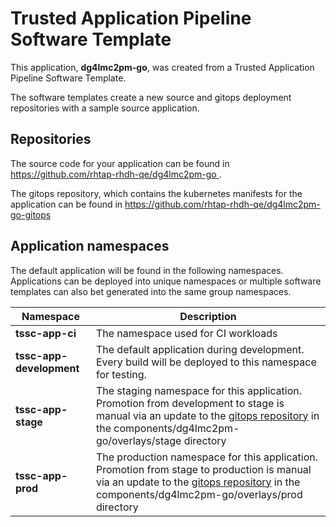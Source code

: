 # Trusted Application Pipeline Software Template

This application, **dg4lmc2pm-go**, was created from a Trusted Application Pipeline Software Template.

The software templates create a new source and gitops deployment repositories with a sample source application. 

## Repositories

The source code for your application can be found in [https://github.com/rhtap-rhdh-qe/dg4lmc2pm-go ](https://github.com/rhtap-rhdh-qe/dg4lmc2pm-go ).
 
The gitops repository, which contains the kubernetes manifests for the application can be found in 
[https://github.com/rhtap-rhdh-qe/dg4lmc2pm-go-gitops ](https://github.com/rhtap-rhdh-qe/dg4lmc2pm-go-gitops ) 

## Application namespaces 

The default application will be found in the following namespaces. Applications can be deployed into unique namespaces or multiple software templates can also bet generated into the same group namespaces.  

|  Namespace   |  Description   |  
| -------- | -------- |
| **tssc-app-ci** | The namespace used for CI workloads |
| **tssc-app-development** | The default application during development. Every build will be deployed to this namespace for testing. |
| **tssc-app-stage** | The staging namespace for this application. Promotion from development to stage is manual via an update to the [gitops repository](https://github.com/rhtap-rhdh-qe/dg4lmc2pm-go-gitops ) in the components/dg4lmc2pm-go/overlays/stage directory |
| **tssc-app-prod** | The production namespace for this application. Promotion from stage to production is manual via an update to the [gitops repository](https://github.com/rhtap-rhdh-qe/dg4lmc2pm-go-gitops ) in the components/dg4lmc2pm-go/overlays/prod directory |